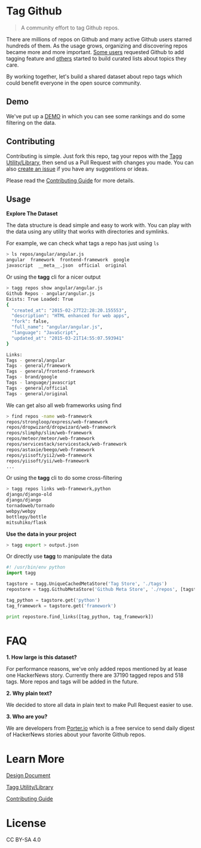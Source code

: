 # Tag Github

> A community effort to tag Github repos.

There are millions of repos on Github and many active Github users starred hundreds of them.
As the usage grows, organizing and discovering repos became more and more important.
[Some users](https://github.com/kessler/add-tags-to-github-stars) requested Github to add tagging feature and
[others](https://github.com/bayandin/awesome-awesomeness) started to build curated lists about topics they care.

By working together, let's build a shared dataset about repo tags which could benefit everyone in the open source community.

## Demo

We've put up a [DEMO] in which you can see some rankings and do some filtering on the data.

## Contributing

Contributing is simple. Just fork this repo, tag your repos with the [Tagg Utility/Library], then send us a Pull Request with changes you made.
You can also [create an issue](https://github.com/porter-io/tag-github/issues/new) if you have any suggestions or ideas.

Please read the [Contributing Guide] for more details.

## Usage

**Explore The Dataset**

The data structure is dead simple and easy to work with. You can play with the data using any utility that works with directories and symlinks.

For example, we can check what tags a repo has just using `ls`

```bash
> ls repos/angular/angular.js
angular  framework  frontend-framework  google
javascript  __meta__.json  official  original
```

Or using the **tagg** cli for a nicer output

```bash
> tagg repos show angular/angular.js
Github Repos - angular/angular.js
Exists: True Loaded: True
{
  "created_at": "2015-02-27T22:28:20.155553",
  "description": "HTML enhanced for web apps",
  "fork": false,
  "full_name": "angular/angular.js",
  "language": "JavaScript",
  "updated_at": "2015-03-21T14:55:07.593941"
}

Links:
Tags - general/angular
Tags - general/framework
Tags - general/frontend-framework
Tags - brand/google
Tags - language/javascript
Tags - general/official
Tags - general/original

```

We can get also all web frameworks using find

```bash
> find repos -name web-framework
repos/strongloop/express/web-framework
repos/dropwizard/dropwizard/web-framework
repos/slimphp/slim/web-framework
repos/meteor/meteor/web-framework
repos/servicestack/servicestack/web-framework
repos/astaxie/beego/web-framework
repos/yiisoft/yii2/web-framework
repos/yiisoft/yii/web-framework
...
```

Or using the **tagg** cli to do some cross-filtering

```bash
> tagg repos links web-framework,python
django/django-old
django/django
tornadoweb/tornado
webpy/webpy
bottlepy/bottle
mitsuhiko/flask
```

**Use the data in your project**

```bash
> tagg export > output.json
```

Or directly use **tagg** to manipulate the data

```python
#! /usr/bin/env python
import tagg

tagstore = tagg.UniqueCachedMetaStore('Tag Store', './tags')
repostore = tagg.GithubMetaStore('Github Meta Store', './repos', [tagstore])

tag_python = tagstore.get('python')
tag_framework = tagstore.get('framework')

print repostore.find_links([tag_python, tag_framework])
```

# FAQ

**1. How large is this dataset?**

For performance reasons, we've only added repos mentioned by at lease one HackerNews story.
Currently there are 37190 tagged repos and 518 tags. More repos and tags will be added in the future.

**2. Why plain text?**

We decided to store all data in plain text to make Pull Request easier to use.

**3. Who are you?**

We are developers from [Porter.io](https://porter.io) which is a free service to send daily digest of HackerNews stories about
your favorite Github repos.

# Learn More

[Design Document](DESIGN.md)

[Tagg Utility/Library]

[Contributing Guide]

# License

CC BY-SA 4.0

[DEMO]: https://porter.io/explore/tags/
[Tagg Utility/Library]: https://github.com/porter-io/tagg-python
[Contributing Guide]: CONTRIBUTING.md
